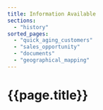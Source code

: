 ```yaml
---
title: Information Available
sections:
  - "history"
sorted_pages:
  - "quick_aging_customers"
  - "sales_opportunity"
  - "documents"
  - "geographical_mapping"
---
```

# {{page.title}}
